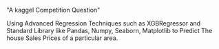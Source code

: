  
 "A kaggel Competition Question"
 
 Using Advanced Regression Techniques such as XGBRegressor
 and Standard Library like Pandas, Numpy, Seaborn, Matplotlib to
 Predict The house Sales Prices of a particular area.

